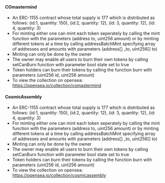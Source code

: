#### COmastermind
- An ERC-1155 contract whose total supply is 177 which is distributed as follows:
(id:1, quantity: 150), (id:2, quantity: 12), (id: 3, quantity: 12), (id: 4, quantity: 3)
- For minting either one can mint each token seperately by calling the mint function with the parameters (address to, uint256 amount)
or by minting different tokens at a time by calling addressBatchMint specifying array of addresses and amounts with parameters (address[] _to, uint256[] to)
- Minting can only be done by the owner 
- The owner may enable all users to burn their own tokens by calling setCanBurn function with parameter bool state set to true
- Token holders can burn their tokens by calling the function burn with parameters (uint256 id, uint256 amount)
- To view the collection on opensea: https://opensea.io/collection/comastermind

#### CosmicAssembly
- An ERC-1155 contract whose total supply is 177 which is distributed as follows:
(id:1, quantity: 150), (id:2, quantity: 12), (id: 3, quantity: 12), (id: 4, quantity: 3)
- For minting either one can mint each token seperately by calling the mint function with the parameters (address to, uint256 amount)
or by minting different tokens at a time by calling addressBatchMint specifying array of addresses and amounts with parameters (address[] _to, uint256[] to)
- Minting can only be done by the owner 
- The owner may enable all users to burn their own tokens by calling setCanBurn function with parameter bool state set to true
- Token holders can burn their tokens by calling the function burn with parameters (uint256 id, uint256 amount)
- To view the collection on opensea: https://opensea.io/collection/cosmicassembly
